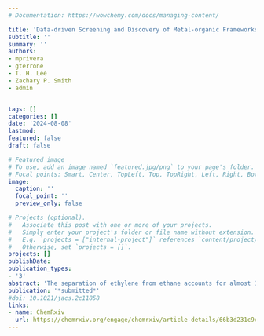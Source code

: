 ```yaml
---
# Documentation: https://wowchemy.com/docs/managing-content/

title: 'Data-driven Screening and Discovery of Metal-organic Frameworks as C2 Adsorbents from Over 900 Experimental Isotherms' 
subtitle: ''
summary: ''
authors:
- mprivera
- gterrone
- T. H. Lee
- Zachary P. Smith
- admin


tags: []
categories: []
date: '2024-08-08'
lastmod: 
featured: false
draft: false

# Featured image
# To use, add an image named `featured.jpg/png` to your page's folder.
# Focal points: Smart, Center, TopLeft, Top, TopRight, Left, Right, BottomLeft, Bottom, BottomRight.
image:
  caption: ''
  focal_point: ''
  preview_only: false

# Projects (optional).
#   Associate this post with one or more of your projects.
#   Simply enter your project's folder or file name without extension.
#   E.g. `projects = ["internal-project"]` references `content/project/deep-learning/index.md`.
#   Otherwise, set `projects = []`.
projects: []
publishDate: 
publication_types:
- '3'
abstract: 'The separation of ethylene from ethane accounts for almost 100 million tons of CO2 emissions annually and 0.3% of global primary energy usage. Replacing current cryogenic distillation units with adsorption separation units, especially for the minor component of ethane, would enable significant efficiency gains. Metal-organic frameworks (MOFs) are well-suited for adsorption separation due to their high surface areas and tunable chemical properties; exploring all possible MOFs is a daunting experimental challenge, motivating in silico screening with machine learning models. We present a database of 948 experimentally measured pure-component C2 isotherms from 192 MOFs gathered from the literature and use it to train machine learning models to predict MOF ethane and ethylene uptake across a range of temperature and pressure conditions. The models have high accuracy in interpolative tasks (mean absolute error ~0.05 mmol/g) when trained on only 20% of available data. Performance on unseen structures was also reasonably accurate with MAEs ~0.7 mmol/g. We apply the models to screen the CoRE ASR 2019 database and identify the most promising candidates. Several MOFs containing lanthanide metals were predicted to have high ethane selectivity, suggesting that this class of MOFs may be worth further investigation. Feature importance analysis suggests that MOF SBU design and optimizing the process conditions at which the sorbent will operate are critical for enabling ethane-selective separation. We synthesize a MOF predicted to exhibit high ethane selectivity and experimentally validate qualitative agreement of model predictions, highlighting the utility of both the dataset and model in discovering unexplored C2 adsorbents.'
publication: '*submitted*'
#doi: 10.1021/jacs.2c11858
links:
- name: ChemRxiv
  url: https://chemrxiv.org/engage/chemrxiv/article-details/66b3d231c9c6a5c07a5b864b
---
```

